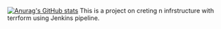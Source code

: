 [![Anurag's GitHub stats](https://github-readme-stats.vercel.app/api?username=Apurva14A)](https://github.com/anuraghazra/github-readme-stats)
This is a project on creting n infrstructure with terrform using Jenkins pipeline.  
